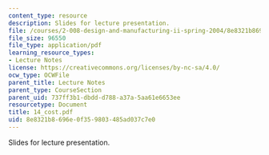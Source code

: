 ```yaml
---
content_type: resource
description: Slides for lecture presentation.
file: /courses/2-008-design-and-manufacturing-ii-spring-2004/8e8321b8696e0f359803485ad037c7e0_14_cost.pdf
file_size: 96550
file_type: application/pdf
learning_resource_types:
- Lecture Notes
license: https://creativecommons.org/licenses/by-nc-sa/4.0/
ocw_type: OCWFile
parent_title: Lecture Notes
parent_type: CourseSection
parent_uid: 737ff3b1-dbdd-d788-a37a-5aa61e6653ee
resourcetype: Document
title: 14_cost.pdf
uid: 8e8321b8-696e-0f35-9803-485ad037c7e0
---
```

Slides for lecture presentation.